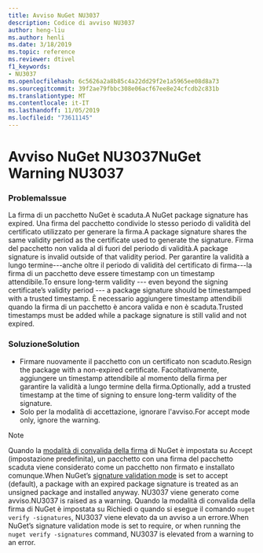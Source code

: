 ```yaml
---
title: Avviso NuGet NU3037
description: Codice di avviso NU3037
author: heng-liu
ms.author: henli
ms.date: 3/18/2019
ms.topic: reference
ms.reviewer: dtivel
f1_keywords:
- NU3037
ms.openlocfilehash: 6c5626a2a8b85c4a22dd29f2e1a5965ee08d8a73
ms.sourcegitcommit: 39f2ae79fbbc308e06acf67ee8e24cfcdb2c831b
ms.translationtype: MT
ms.contentlocale: it-IT
ms.lasthandoff: 11/05/2019
ms.locfileid: "73611145"
---
```

# <a name="nuget-warning-nu3037"></a><span data-ttu-id="9a5b1-103">Avviso NuGet NU3037</span><span class="sxs-lookup"><span data-stu-id="9a5b1-103">NuGet Warning NU3037</span></span>

### <a name="issue"></a><span data-ttu-id="9a5b1-104">Problema</span><span class="sxs-lookup"><span data-stu-id="9a5b1-104">Issue</span></span>

<span data-ttu-id="9a5b1-105">La firma di un pacchetto NuGet è scaduta.</span><span class="sxs-lookup"><span data-stu-id="9a5b1-105">A NuGet package signature has expired.</span></span>
<span data-ttu-id="9a5b1-106">Una firma del pacchetto condivide lo stesso periodo di validità del certificato utilizzato per generare la firma.</span><span class="sxs-lookup"><span data-stu-id="9a5b1-106">A package signature shares the same validity period as the certificate used to generate the signature.</span></span> <span data-ttu-id="9a5b1-107">Firma del pacchetto non valida al di fuori del periodo di validità.</span><span class="sxs-lookup"><span data-stu-id="9a5b1-107">A package signature is invalid outside of that validity period.</span></span>
<span data-ttu-id="9a5b1-108">Per garantire la validità a lungo termine---anche oltre il periodo di validità del certificato di firma---la firma di un pacchetto deve essere timestamp con un timestamp attendibile.</span><span class="sxs-lookup"><span data-stu-id="9a5b1-108">To ensure long-term validity --- even beyond the signing certificate’s validity period --- a package signature should be timestamped with a trusted timestamp.</span></span> <span data-ttu-id="9a5b1-109">È necessario aggiungere timestamp attendibili quando la firma di un pacchetto è ancora valida e non è scaduta.</span><span class="sxs-lookup"><span data-stu-id="9a5b1-109">Trusted timestamps must be added while a package signature is still valid and not expired.</span></span>


### <a name="solution"></a><span data-ttu-id="9a5b1-110">Soluzione</span><span class="sxs-lookup"><span data-stu-id="9a5b1-110">Solution</span></span>

* <span data-ttu-id="9a5b1-111">Firmare nuovamente il pacchetto con un certificato non scaduto.</span><span class="sxs-lookup"><span data-stu-id="9a5b1-111">Resign the package with a non-expired certificate.</span></span> <span data-ttu-id="9a5b1-112">Facoltativamente, aggiungere un timestamp attendibile al momento della firma per garantire la validità a lungo termine della firma.</span><span class="sxs-lookup"><span data-stu-id="9a5b1-112">Optionally, add a trusted timestamp at the time of signing to ensure long-term validity of the signature.</span></span>
* <span data-ttu-id="9a5b1-113">Solo per la modalità di accettazione, ignorare l'avviso.</span><span class="sxs-lookup"><span data-stu-id="9a5b1-113">For accept mode only, ignore the warning.</span></span>

> [!Note]
> <span data-ttu-id="9a5b1-114">Quando la [modalità di convalida della firma](https://docs.microsoft.com/nuget/consume-packages/installing-signed-packages#configure-package-signature-requirements) di NuGet è impostata su Accept (impostazione predefinita), un pacchetto con una firma del pacchetto scaduta viene considerato come un pacchetto non firmato e installato comunque.</span><span class="sxs-lookup"><span data-stu-id="9a5b1-114">When NuGet’s [signature validation mode](https://docs.microsoft.com/nuget/consume-packages/installing-signed-packages#configure-package-signature-requirements) is set to accept (default), a package with an expired package signature is treated as an unsigned package and installed anyway.</span></span> <span data-ttu-id="9a5b1-115">NU3037 viene generato come avviso.</span><span class="sxs-lookup"><span data-stu-id="9a5b1-115">NU3037 is raised as a warning.</span></span> <span data-ttu-id="9a5b1-116">Quando la modalità di convalida della firma di NuGet è impostata su Richiedi o quando si esegue il comando `nuget verify -signatures`, NU3037 viene elevato da un avviso a un errore.</span><span class="sxs-lookup"><span data-stu-id="9a5b1-116">When NuGet’s signature validation mode is set to require, or when running the `nuget verify -signatures` command, NU3037 is elevated from a warning to an error.</span></span> 